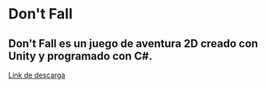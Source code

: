 # Don't Fall
## Don't Fall es un juego de aventura 2D creado con Unity y programado con C#.
<a href="https://drive.google.com/file/d/1ypmFJ1vzuTUPpqPyD26DsyHd73S0encj/view?usp=sharing" target="blank">Link de descarga</a>

